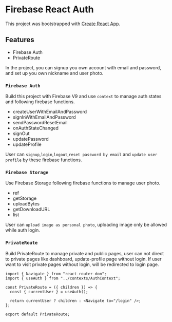 # Firebase React Auth

This project was bootstrapped with [Create React App](https://github.com/facebook/create-react-app).

## Features

- Firebase Auth
- PrivateRoute

In the project, you can signup you own account with email and password, and set up you own nickname and user photo.

### `Firebase Auth`

Build this project with Firebase V9 and use `context` to manage auth states and following firebase functions.

- createUserWithEmailAndPassword
- signInWithEmailAndPassword
- sendPasswordResetEmail
- onAuthStateChanged
- signOut
- updatePassword
- updateProfile

User can `signup`,`login`,`logout`,`reset password by email` and `update user profile` by these firebase functions.

### `Firebase Storage`

Use Firebase Storage following firebase functions to manage user photo.

- ref
- getStorage
- uploadBytes
- getDownloadURL
- list

User can `upload image as personal photo`, uploading image only be allowed while auth login.

### `PrivateRoute`

Build PrivateRoute to manage private and public pages, user can not direct to private pages like dashboard, update-profile page without login. If user want to visit private pages without login, will be redirected to login page.

```
import { Navigate } from "react-router-dom";
import { useAuth } from "../contexts/AuthContext";

const PrivateRoute = ({ children }) => {
  const { currentUser } = useAuth();

  return currentUser ? children : <Navigate to="/login" />;
};

export default PrivateRoute;
```
